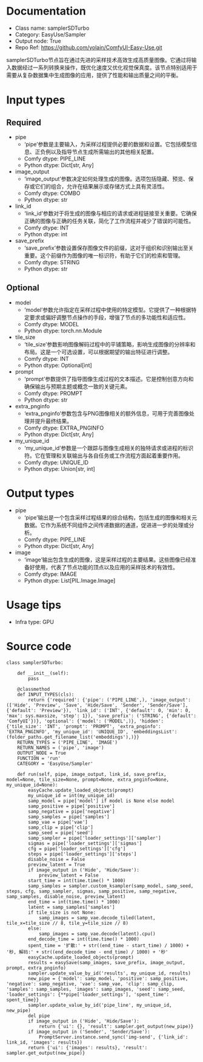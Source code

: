 # Documentation
- Class name: samplerSDTurbo
- Category: EasyUse/Sampler
- Output node: True
- Repo Ref: https://github.com/yolain/ComfyUI-Easy-Use.git

samplerSDTurbo节点旨在通过先进的采样技术高效生成高质量图像。它通过将输入数据经过一系列转换来操作，既优化速度又优化视觉保真度。该节点特别适用于需要从复杂数据集中生成图像的应用，提供了性能和输出质量之间的平衡。

# Input types
## Required
- pipe
    - ‘pipe’参数是主要输入，为采样过程提供必要的数据和设置。它包括模型信息、正负例以及指导节点生成所需输出的其他相关配置。
    - Comfy dtype: PIPE_LINE
    - Python dtype: Dict[str, Any]
- image_output
    - ‘image_output’参数决定如何处理生成的图像。选项包括隐藏、预览、保存或它们的组合，允许在结果展示或存储方式上具有灵活性。
    - Comfy dtype: COMBO
    - Python dtype: str
- link_id
    - ‘link_id’参数对于将生成的图像与相应的请求或进程链接至关重要。它确保正确的图像与正确的任务关联，简化了工作流程并减少了错误的可能性。
    - Comfy dtype: INT
    - Python dtype: int
- save_prefix
    - ‘save_prefix’参数设置保存图像文件的前缀，这对于组织和识别输出至关重要。这个前缀作为图像的唯一标识符，有助于它们的检索和管理。
    - Comfy dtype: STRING
    - Python dtype: str
## Optional
- model
    - ‘model’参数允许指定在采样过程中使用的特定模型。它提供了一种根据特定要求或偏好调整节点操作的手段，增强了节点的多功能性和适应性。
    - Comfy dtype: MODEL
    - Python dtype: torch.nn.Module
- tile_size
    - ‘tile_size’参数影响图像解码过程中的平铺策略，影响生成图像的分辨率和布局。这是一个可选设置，可以根据期望的输出特征进行调整。
    - Comfy dtype: INT
    - Python dtype: Optional[int]
- prompt
    - ‘prompt’参数提供了指导图像生成过程的文本描述。它是控制创意方向和确保输出与预期主题或概念一致的关键元素。
    - Comfy dtype: PROMPT
    - Python dtype: str
- extra_pnginfo
    - ‘extra_pnginfo’参数包含与PNG图像相关的额外信息，可用于完善图像处理并提升最终结果。
    - Comfy dtype: EXTRA_PNGINFO
    - Python dtype: Dict[str, Any]
- my_unique_id
    - ‘my_unique_id’参数是一个跟踪与图像生成相关的独特请求或进程的标识符。它在管理和关联输出与各自任务或工作流程方面起着重要作用。
    - Comfy dtype: UNIQUE_ID
    - Python dtype: Union[str, int]

# Output types
- pipe
    - ‘pipe’输出是一个包含采样过程结果的综合结构，包括生成的图像和相关元数据。它作为系统不同组件之间传递数据的通道，促进进一步的处理或分析。
    - Comfy dtype: PIPE_LINE
    - Python dtype: Dict[str, Any]
- image
    - ‘image’输出包含生成的图像，这是采样过程的主要结果。这些图像已经准备好使用，代表了节点功能的顶点以及应用的采样技术的有效性。
    - Comfy dtype: IMAGE
    - Python dtype: List[PIL.Image.Image]

# Usage tips
- Infra type: GPU

# Source code
```
class samplerSDTurbo:

    def __init__(self):
        pass

    @classmethod
    def INPUT_TYPES(cls):
        return {'required': {'pipe': ('PIPE_LINE',), 'image_output': (['Hide', 'Preview', 'Save', 'Hide/Save', 'Sender', 'Sender/Save'], {'default': 'Preview'}), 'link_id': ('INT', {'default': 0, 'min': 0, 'max': sys.maxsize, 'step': 1}), 'save_prefix': ('STRING', {'default': 'ComfyUI'})}, 'optional': {'model': ('MODEL',)}, 'hidden': {'tile_size': 'INT', 'prompt': 'PROMPT', 'extra_pnginfo': 'EXTRA_PNGINFO', 'my_unique_id': 'UNIQUE_ID', 'embeddingsList': (folder_paths.get_filename_list('embeddings'),)}}
    RETURN_TYPES = ('PIPE_LINE', 'IMAGE')
    RETURN_NAMES = ('pipe', 'image')
    OUTPUT_NODE = True
    FUNCTION = 'run'
    CATEGORY = 'EasyUse/Sampler'

    def run(self, pipe, image_output, link_id, save_prefix, model=None, tile_size=None, prompt=None, extra_pnginfo=None, my_unique_id=None):
        easyCache.update_loaded_objects(prompt)
        my_unique_id = int(my_unique_id)
        samp_model = pipe['model'] if model is None else model
        samp_positive = pipe['positive']
        samp_negative = pipe['negative']
        samp_samples = pipe['samples']
        samp_vae = pipe['vae']
        samp_clip = pipe['clip']
        samp_seed = pipe['seed']
        samp_sampler = pipe['loader_settings']['sampler']
        sigmas = pipe['loader_settings']['sigmas']
        cfg = pipe['loader_settings']['cfg']
        steps = pipe['loader_settings']['steps']
        disable_noise = False
        preview_latent = True
        if image_output in ('Hide', 'Hide/Save'):
            preview_latent = False
        start_time = int(time.time() * 1000)
        samp_samples = sampler.custom_ksampler(samp_model, samp_seed, steps, cfg, samp_sampler, sigmas, samp_positive, samp_negative, samp_samples, disable_noise, preview_latent)
        end_time = int(time.time() * 1000)
        latent = samp_samples['samples']
        if tile_size is not None:
            samp_images = samp_vae.decode_tiled(latent, tile_x=tile_size // 8, tile_y=tile_size // 8)
        else:
            samp_images = samp_vae.decode(latent).cpu()
        end_decode_time = int(time.time() * 1000)
        spent_time = '扩散:' + str((end_time - start_time) / 1000) + '秒, 解码:' + str((end_decode_time - end_time) / 1000) + '秒'
        easyCache.update_loaded_objects(prompt)
        results = easySave(samp_images, save_prefix, image_output, prompt, extra_pnginfo)
        sampler.update_value_by_id('results', my_unique_id, results)
        new_pipe = {'model': samp_model, 'positive': samp_positive, 'negative': samp_negative, 'vae': samp_vae, 'clip': samp_clip, 'samples': samp_samples, 'images': samp_images, 'seed': samp_seed, 'loader_settings': {**pipe['loader_settings'], 'spent_time': spent_time}}
        sampler.update_value_by_id('pipe_line', my_unique_id, new_pipe)
        del pipe
        if image_output in ('Hide', 'Hide/Save'):
            return {'ui': {}, 'result': sampler.get_output(new_pipe)}
        if image_output in ('Sender', 'Sender/Save'):
            PromptServer.instance.send_sync('img-send', {'link_id': link_id, 'images': results})
        return {'ui': {'images': results}, 'result': sampler.get_output(new_pipe)}
```